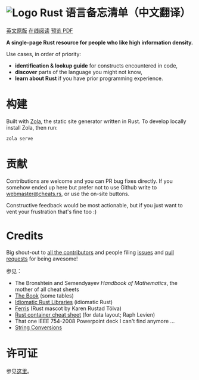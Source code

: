 # ![Logo](/static/logo.png) Rust 语言备忘清单（中文翻译）

[英文原版](https://cheats.rs)
[在线阅读](https://cheats.rs.kingfree.moe)
[预览 PDF](https://github.com/kingfree/cheats.rs/releases)

**A single-page Rust resource for people who like high information density.**

Use cases, in order of priority:
* **identification & lookup guide** for constructs encountered in code,
* **discover** parts of the language you might not know,
* **learn about Rust** if you have prior programming experience.


# 构建

Built with [Zola](https://www.getzola.org/), the static site generator written in Rust. To develop locally install Zola, then run:

```
zola serve
```



# 贡献

Contributions are welcome and you can PR bug fixes directly. If you somehow ended up here but prefer not to use Github write to [webmaster@cheats.rs](mailto:webmaster@cheats.rs), or use the on-site buttons.

Constructive feedback would be most actionable, but if you just want to vent your frustration that's fine too :)


# Credits

Big shout-out to [all the contributors](https://github.com/ralfbiedert/cheats.rs/graphs/contributors) and people filing [issues](https://github.com/ralfbiedert/cheats.rs/issues) and [pull requests](https://github.com/ralfbiedert/cheats.rs/pulls) for being awesome!


参见：

* The Bronshtein and Semendyayev _Handbook of Mathematics_, the mother of all cheat sheets
* [The Book](https://doc.rust-lang.org/stable/book/) (some tables)
* [Idiomatic Rust Libraries](https://killercup.github.io/rustfest-idiomatic-libs/#/) (idiomatic Rust)
* [Ferris](https://rustacean.net/) (Rust mascot by Karen Rustad Tölva)
* [Rust container cheat sheet](https://docs.google.com/presentation/d/1q-c7UAyrUlM-eZyTo1pd8SZ0qwA_wYxmPZVOQkoDmH4/edit#slide=id.p) (for data layout; Raph Levien)
* That one IEEE 754-2008 Powerpoint deck I can't find anymore ...
* [String Conversions](https://docs.google.com/spreadsheets/d/19vSPL6z2d50JlyzwxariaYD6EU2QQUQqIDOGbiGQC7Y/pubhtml?gid=0&single=true)

# 许可证

参见[这里](content/legal.md)。
